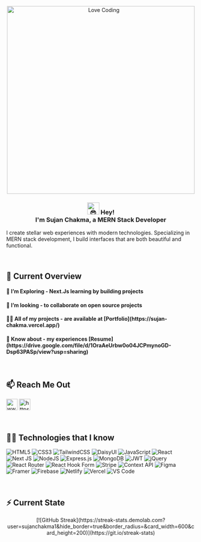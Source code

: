 <p align="center">
  <img src="https://camo.githubusercontent.com/2366b34bb903c09617990fb5fff4622f3e941349e846ddb7e73df872a9d21233/68747470733a2f2f63646e2e6472696262626c652e636f6d2f75736572732f3733303730332f73637265656e73686f74732f363538313234332f6176656e746f2e676966" alt="Love Coding" width="500" >
</p>
<h3 align="center"><picture>
  <source srcset="https://fonts.gstatic.com/s/e/notoemoji/latest/1f60e/512.webp" type="image/webp">
  <img src="" alt="😎" width="32" height="32">
</picture> Hey! </br>
I'm Sujan Chakma, a MERN Stack Developer</h3>

<p>I create stellar web experiences with modern technologies. Specializing in MERN stack development, I build interfaces that are both beautiful and functional.</p>

</br>

<h2 align="left">🔭 Current Overview</h2>
<p>
<h4>🌱 I’m Exploring - Next.Js learning by building projects </h4>
<h4>👯 I’m looking - to collaborate on open source projects</h4>
<h4>👨‍💻 All of my projects - are available at [Portfolio](https://sujan-chakma.vercel.app/)</h4>
<h4>📄 Know about - my experiences [Resume](https://drive.google.com/file/d/1OraAeUrbw0o04JCPmynoGD-Dsp63PASp/view?usp=sharing)</h4>
</p>

</br>

<h2 align="left">📫 Reach Me Out</h2>
<p align="left">
<a href="https://linkedin.com/in/www.linkedin.com/in/sujan99" target="blank"><img align="center" src="https://raw.githubusercontent.com/rahuldkjain/github-profile-readme-generator/master/src/images/icons/Social/linked-in-alt.svg" alt="www.linkedin.com/in/sujan99" height="30" width="30" /></a>
<a href="https://fb.com/https://www.facebook.com/share/1ll4u1yggp/" target="blank"><img align="center" src="https://raw.githubusercontent.com/rahuldkjain/github-profile-readme-generator/master/src/images/icons/Social/facebook.svg" alt="https://www.facebook.com/share/1ll4u1yggp/" height="30" width="30" /></a>
</p>

</br>

<h2 align="left">👨‍💻 Technologies that I know</h2>

![HTML5](https://img.shields.io/badge/html5-%23E34F26.svg?style=for-the-badge&logo=html5&logoColor=white)
![CSS3](https://img.shields.io/badge/css3-%231572B6.svg?style=for-the-badge&logo=css3&logoColor=white)
![TailwindCSS](https://img.shields.io/badge/TailwindCSS-%2338B2AC.svg?style=for-the-badge&logo=tailwindcss&logoColor=white)
![DaisyUI](https://img.shields.io/badge/DaisyUI-%235A0EF8.svg?style=for-the-badge&logo=tailwindcss&logoColor=white)
![JavaScript](https://img.shields.io/badge/javascript-%23323330.svg?style=for-the-badge&logo=javascript&logoColor=%23F7DF1E)
![React](https://img.shields.io/badge/react-%2320232a.svg?style=for-the-badge&logo=react&logoColor=%2361DAFB)
![Next JS](https://img.shields.io/badge/Next.js-black?style=for-the-badge&logo=nextdotjs&logoColor=white)
![NodeJS](https://img.shields.io/badge/Node.js-6DA55F?style=for-the-badge&logo=nodedotjs&logoColor=white)
![Express.js](https://img.shields.io/badge/Express.js-%23404d59.svg?style=for-the-badge&logo=express&logoColor=white)
![MongoDB](https://img.shields.io/badge/MongoDB-%2347A248.svg?style=for-the-badge&logo=mongodb&logoColor=white)
![JWT](https://img.shields.io/badge/JWT-black?style=for-the-badge&logo=jsonwebtokens&logoColor=white)
![jQuery](https://img.shields.io/badge/jQuery-%230769AD.svg?style=for-the-badge&logo=jquery&logoColor=white)
![React Router](https://img.shields.io/badge/React%20Router-CA4245?style=for-the-badge&logo=reactrouter&logoColor=white)
![React Hook Form](https://img.shields.io/badge/React%20Hook%20Form-%23EC5990.svg?style=for-the-badge&logo=reacthookform&logoColor=white)
![Stripe](https://img.shields.io/badge/Stripe-635BFF?style=for-the-badge&logo=stripe&logoColor=white)
![Context API](https://img.shields.io/badge/Context--API-000000?style=for-the-badge&logo=react&logoColor=white)
![Figma](https://img.shields.io/badge/Figma-%23F24E1E.svg?style=for-the-badge&logo=figma&logoColor=white)
![Framer](https://img.shields.io/badge/Framer-black?style=for-the-badge&logo=framer&logoColor=white)
![Firebase](https://img.shields.io/badge/Firebase-%23039BE5.svg?style=for-the-badge&logo=firebase&logoColor=white)
![Netlify](https://img.shields.io/badge/Netlify-%23000000.svg?style=for-the-badge&logo=netlify&logoColor=%2300C7B7)
![Vercel](https://img.shields.io/badge/Vercel-%23000000.svg?style=for-the-badge&logo=vercel&logoColor=white)
![VS Code](https://img.shields.io/badge/VS%20Code-0078d7.svg?style=for-the-badge&logo=visualstudiocode&logoColor=white)

</br>

<h2 align="left">⚡ Current State</h2>
<p align="center">[![GitHub Streak](https://streak-stats.demolab.com?user=sujanchakma1&hide_border=true&border_radius=&card_width=600&card_height=200)](https://git.io/streak-stats)</p>
